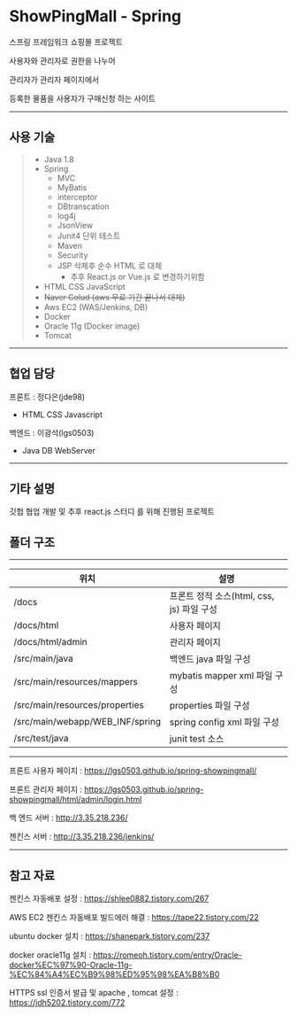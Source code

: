  # ShowPingMall - Spring

스프링 프레임워크 쇼핑몰 프로젝트

사용자와 관리자로 권한을 나누어

관리자가 관리자 페이지에서 

등록한 물품을 사용자가 구매신청 하는 사이트

***
## 사용 기술
> - Java 1.8
> - Spring 
>   - MVC 
>   - MyBatis
>   - interceptor
>   - DBtranscation
>   - log4j
>   - JsonView
>   - Junit4 단위 테스트
>   - Maven
>   - Security
>   - JSP 삭제후 순수 HTML 로 대체
>      - 추후 React.js or Vue.js 로 변경하기위함
> - HTML CSS JavaScript
> - ~~Naver Colud (aws 무료 기간 끝나서 대체)~~
> - Aws EC2 (WAS/Jenkins, DB)
> - Docker 
> - Oracle 11g (Docker image)
> - Tomcat 
>
***
## 협업 담당
프론트 : 정다은(jde98)
 - HTML CSS Javascript 

백엔드 : 이광석(lgs0503)
- Java DB WebServer 

***
## 기타 설명
깃헙 협업 개발 및 추후 react.js 스터디 를 위해 진행된 프로젝트

## 폴더 구조 
***

|  위치                          |  설명                                   | 
| --------                       | ---------                               | 
|/docs                           |프론트 정적 소스(html, css, js) 파일 구성   |
|/docs/html                      |사용자 페이지                             |
|/docs/html/admin                |관리자 페이지                             |
|/src/main/java                  |백엔드 java 파일 구성                      |
|/src/main/resources/mappers     |mybatis mapper xml 파일 구성              |
|/src/main/resources/properties  |properties 파일 구성                      |
|/src/main/webapp/WEB_INF/spring |spring config xml 파일 구성               |
|/src/test/java                  |junit test 소스                           |


***

프론트 사용자 페이지 : https://lgs0503.github.io/spring-showpingmall/

프론트 관리자 페이지 : https://lgs0503.github.io/spring-showpingmall/html/admin/login.html

백 엔드 서버 : http://3.35.218.236/

젠킨스 서버 : http://3.35.218.236/jenkins/

***
## 참고 자료
젠킨스 자동배포 설정 : https://shlee0882.tistory.com/267

AWS EC2 젠킨스 자동배포 빌드에러 해결 : https://tape22.tistory.com/22

ubuntu docker 설치 : https://shanepark.tistory.com/237

docker oracle11g 설치 : https://romeoh.tistory.com/entry/Oracle-docker%EC%97%90-Oracle-11g-%EC%84%A4%EC%B9%98%ED%95%98%EA%B8%B0

HTTPS ssl 인증서 발급 및 apache , tomcat 설정 : https://jdh5202.tistory.com/772